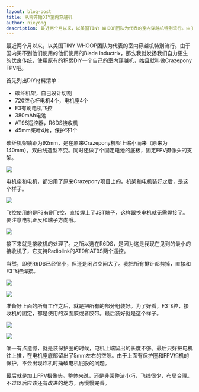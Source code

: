 ```yaml
---
layout: blog-post
title: 从零开始DIY室内穿越机
author: nieyong
description: 最近两个月以来，以美国TINY WHOOP团队为代表的室内穿越机特别流行。由于国内买不到他们使用的他们使用的Blade Inductrix，那么我就发扬我们自力更生的优良传统，使用原有的积累DIY一个自己的室内穿越机，姑且就叫做Crazepony FPV吧……
---
```


最近两个月以来，以美国TINY WHOOP团队为代表的室内穿越机特别流行。由于国内买不到他们使用的他们使用的Blade Inductrix，那么我就发扬我们自力更生的优良传统，使用原有的积累DIY一个自己的室内穿越机，姑且就叫做Crazepony FPV吧。

首先列出DIY材料清单：

* 碳纤机架，自己设计切割
* 720空心杯电机4个，电机座4个
* F3有刷电机飞控
* 380mAh电池
* AT9S遥控器，R6DS接收机
* 45mm桨叶4片，保护环1个

碳纤机架轴距为92mm，是在原来Crazepony机架上缩小而来（原来为140mm），双曲线造型不变。同时还做了个固定电池的底板，固定FPV摄像头的支架。

![](/assets/img/cp-fpv-frame.jpg)

电机座和电机，都沿用了原来Crazepony项目上的。机架和电机装好之后，是这个样子。

![](/assets/img/cp-fpv-frame-done.jpg)

飞控使用的是F3有刷飞控，直接焊上了JST端子，这样跟换电机就无需焊接了。要注意电机正反和端子方向哦。

![](/assets/img/cp-fpv-f3.jpg)

接下来就是接收机的处理了。之所以选在R6DS，是因为这是我现在见到的最小的接收机了，它支持Radiolink的AT9和AT9S两个遥控。

当然，即便R6DS已经很小，但还是闲占空间大了。我把所有排针都剪掉，直接和F3飞控焊接。

![](/assets/img/cp-fpv-r6ds.jpg)

![](/assets/img/cp-fpv-r6ds-done.jpg)

准备好上面的所有工作之后，就是把所有的部分组装好。为了好看，F3飞控，接收机的固定，都是使用的双面胶或者胶带。最后装好就是这个样子。

![](/assets/img/cp-fpv-done.jpg)

![](/assets/img/cp-fpv-done-back.jpg)


唯一有点遗憾，就是装保护圈的时候，电机上端留出的长度不够。最后只好把电机往上推，在电机座底部留出了5mm左右的空隙。由于上面有保护圈和FPV相机的保护，不会出现炸机时捅破电机屁股的问题。

最后就是加上FPV摄像头。整体来说，还是非常整洁小巧，飞线很少，布局合理。不过以后应该还有改进的地方，再慢慢完善。
